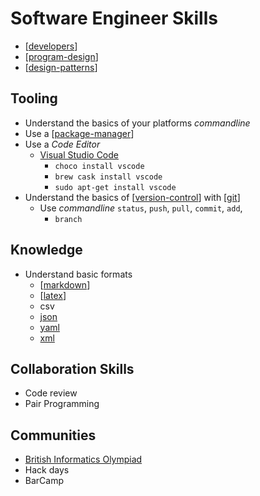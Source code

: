 Software Engineer Skills
========================

* [[developers]]
* [[program-design]]
* [[design-patterns]]

## Tooling

* Understand the basics of your platforms _commandline_
* Use a [[package-manager]]
* Use a _Code Editor_
    * [Visual Studio Code](https://code.visualstudio.com/)
        * `choco install vscode`
        * `brew cask install vscode`
        * `sudo apt-get install vscode`
* Understand the basics of [[version-control]] with [[git]]
    * Use _commandline_ `status`, `push`, `pull`, `commit`, `add`,
        * `branch`

## Knowledge

* Understand basic formats
    * [[markdown]]
    * [[latex]]
    * csv
    * [json](https://www.w3schools.com/js/js_json_syntax.asp)
    * [yaml](http://yaml.org/)
    * [xml](https://www.w3schools.com/xml/xml_whatis.asp)

## Collaboration Skills

* Code review
* Pair Programming

## Communities

* [British Informatics Olympiad](http://www.olympiad.org.uk/)
* Hack days
* BarCamp






[//begin]: # "Autogenerated link references for markdown compatibility"
[developers]: developers.md "Developers"
[program-design]: program-design.md "Program Design"
[design-patterns]: design-patterns.md "Design patterns"
[package-manager]: package-manager.md "Package Manager"
[version-control]: version-control.md "Version Control"
[git]: git.md "GIT"
[markdown]: markdown.md "MarkDown"
[latex]: latex.md "latex"
[//end]: # "Autogenerated link references"